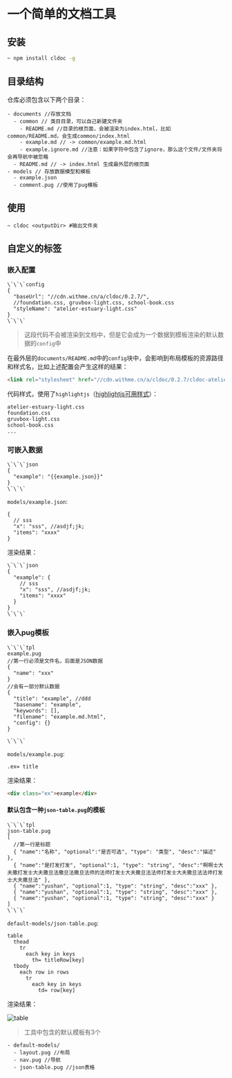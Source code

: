 # 一个简单的文档工具

## 安装
```bash
~ npm install cldoc -g
```

## 目录结构
仓库必须包含以下两个目录：
```
- documents //存放文档
  - common // 类目目录，可以自己新建文件夹
    - README.md //目录的根页面，会被渲染为index.html，比如common/README.md，会生成common/index.html
    - example.md // -> common/example.md.html
    - example.ignore.md //注意：如果字符中包含了ignore，那么这个文件/文件夹将会再导航中被忽略
  - README.md // -> index.html 生成最外层的根页面
- models // 存放数据模型和模板
  - example.json
  - comment.pug //使用了pug模板
```

## 使用
```base
~ cldoc <outputDir> #输出文件夹
```

## 自定义的标签

### 嵌入配置
```
\`\`\`config
{
  "baseUrl": "//cdn.withme.cn/a/cldoc/0.2.7/",
  //foundation.css, gruvbox-light.css, school-book.css
  "styleName": "atelier-estuary-light.css"
}
\`\`\`
```
> 这段代码不会被渲染到文档中，但是它会成为一个数据到模板渲染的默认数据的`config`中

在最外层的`documents/README.md`中的`config`块中，会影响到布局模板的资源路径和样式名，比如上述配置会产生这样的结果：

```html
<link rel="stylesheet" href="//cdn.withme.cn/a/cldoc/0.2.7/cldoc-atelier-estuary-light.css">
```

代码样式，使用了`highlightjs`（[highlightjs可用样式](https://github.com/isagalaev/highlight.js/tree/master/src/styles)）：
```
atelier-estuary-light.css
foundation.css
gruvbox-light.css
school-book.css
...
```

### 可嵌入数据
```
\`\`\`json
{
  "example": "{{example.json}}"
}
\`\`\`
```

`models/example.json`:
```
{
  // sss
  "x": "sss", //asdjf;jk;
  "items": "xxxx"
}
```

渲染结果：
```
\`\`\`json
{
  "example": {
    // sss
    "x": "sss", //asdjf;jk;
    "items": "xxxx"
  }
}
\`\`\`
```


### 嵌入pug模板

```
\`\`\`tpl
example.pug
//第一行必须是文件名，后面是JSON数据
{
  "name": "xxx"
}
//会有一部分默认数据
{
  "title": "example", //ddd
  "basename": "example",
  "keywords": [],
  "filename": "example.md.html",
  "config": {}
}

\`\`\`
```

`models/example.pug`:
```pug
.ex= title
```

渲染结果：

```html
<div class="ex">example</div>
```

#### 默认包含一种`json-table.pug`的模板

```
\`\`\`tpl
json-table.pug
[
  //第一行是标题
  { "name":"名称", "optional":"是否可选", "type": "类型", "desc":"描述" },
  { "name":"是打发打发", "optional":1, "type": "string", "desc":"啊啊士大夫撒打发士大夫撒旦法撒旦法撒旦法师的法师打发士大夫撒旦法法师打发士大夫撒旦法法师打发士大夫撒旦法" },
  { "name":"yushan", "optional":1, "type": "string", "desc":"xxx" },
  { "name":"yushan", "optional":1, "type": "string", "desc":"xxx" },
  { "name":"yushan", "optional":1, "type": "string", "desc":"xxx" }
]
\`\`\`
```
`default-models/json-table.pug`:
```pug
table
  thead
    tr
      each key in keys
        th= titleRow[key]
  tbody
    each row in rows
      tr
        each key in keys
          td= row[key]

```

渲染结果：

![table](http://cdn.withme.cn/withme.back.u.d34e1916fcbad43b31e0e00861acdfd8.png)


> 工具中包含的默认模板有3个
```
- default-models/
  - layout.pug //布局
  - nav.pug //导航
  - json-table.pug //json表格
```
